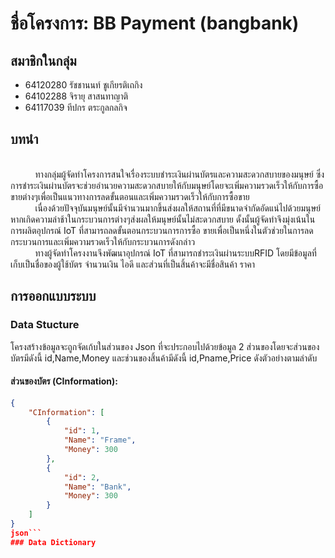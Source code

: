 # ชื่อโครงการ: BB Payment (bangbank)

## สมาชิกในกลุ่ม
- 64120280 รัชชานนท์ ชูเกียรติเถกิง 
- 64102288 จิรายุ สาสนทาญาติ 
- 64117039 ทีปกร ตระกูลกลกิจ

## บทนำ
<br>&nbsp;&nbsp;&nbsp;&nbsp;&nbsp;&nbsp;&nbsp;&nbsp;&nbsp;&nbsp;ทางกลุ่มผู้จัดทำโครงการสนใจเรื่องระบบชำระเงินผ่านบัตรและความสะดวกสบายของมนุษย์ ซึ่งการชำระเงินผ่านบัตรจะช่วยอำนวยความสะดวกสบายให้กับมนุษย์โดยจะเพิ่มความรวดเร็วให้กับการซื้อขายต่างๆเพื่อเป็นแนวทางการลดขั้นตอนและเพิ่มความรวดเร็วให้กับการซื้อขาย
<br>&nbsp;&nbsp;&nbsp;&nbsp;&nbsp;&nbsp;&nbsp;&nbsp;&nbsp;&nbsp;เนื่องด้วยปัจจุบันมนุษย์นั้นมีจำนวนมากขึ้นส่งผลให้สถานที่ที่มีขนาดจำกัดอัดแน่ไปด้วยมนุษย์หากเกิดความล่าช้าในกระบวนการต่างๆส่งผลให้มนุษย์นั้นไม่สะดวกสบาย ดั้งนั้นผู้จัดทำจึงมุ่งเน้นในการผลิตอุปกรณ์ IoT ที่สามารถลดขั้นตอนกระบวนการการซื้อ ขายเพื่อเป็นหนึ่งในตัวช่วยในการลดกระบวนการและเพิ่มความรวดเร็วให้กับกระบวนการดังกล่าว
<br>&nbsp;&nbsp;&nbsp;&nbsp;&nbsp;&nbsp;&nbsp;&nbsp;&nbsp;&nbsp;ทางผู้จัดทำโครงงานจึงพัฒนาอุปกรณ์ IoT ที่สามารถชำระเงินผ่านระบบRFID โดยมีข้อมูลที่เก็บเป็นชื่อของผู้ใช้บัตร จำนวนเงิน ไอดี และส่วนที่เป็นสิ้นค้าจะมีชื่อสินค้า ราคา

## การออกแบบระบบ
### Data Stucture
โครงสร้างข้อมูลจะถูกจัดเก้บในส่วนของ Json ที่จะประกอบไปด้วยข้อมูล 2 ส่วนของโดยจะส่วนของบัตรมีดังนี้ id,Name,Money และช่วนของสิ้นค้ามีดังนี้ id,Pname,Price ดังตัวอย่างตามลำดับ

#### ส่วนของบัตร (CInformation):
```json
{
    "CInformation": [
        {
            "id": 1,
            "Name": "Frame",
            "Money": 300
        },
        {
            "id": 2,
            "Name": "Bank",
            "Money": 300
        }
    ]
}
json```
### Data Dictionary


